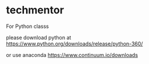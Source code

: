 # techmentor
For Python classs


please download python at
https://www.python.org/downloads/release/python-360/

or use anaconda
https://www.continuum.io/downloads
